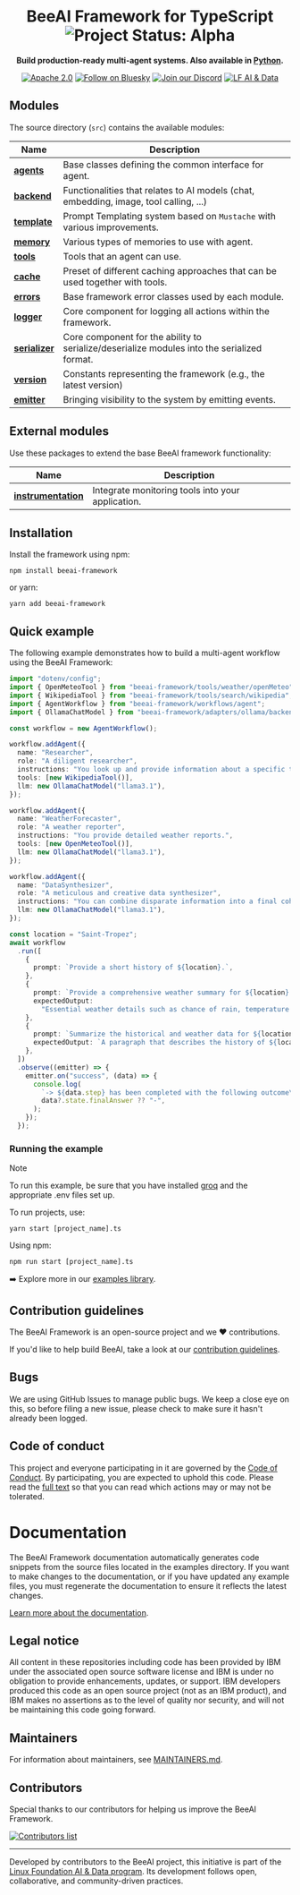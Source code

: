 <div align="center">

<h1>BeeAI Framework for TypeScript <img align="center" alt="Project Status: Alpha" src="https://img.shields.io/badge/Status-Beta-blue?style=plastic"></h1>

**Build production-ready multi-agent systems. Also available in <a href="https://github.com/i-am-bee/beeai-framework/tree/main/python">Python</a>.**

[![Apache 2.0](https://img.shields.io/badge/Apache%202.0-License-EA7826?style=plastic&logo=apache&logoColor=white)](https://github.com/i-am-bee/beeai-framework?tab=Apache-2.0-1-ov-file#readme)
[![Follow on Bluesky](https://img.shields.io/badge/Follow%20on%20Bluesky-0285FF?style=plastic&logo=bluesky&logoColor=white)](https://bsky.app/profile/beeaiagents.bsky.social)
[![Join our Discord](https://img.shields.io/badge/Join%20our%20Discord-7289DA?style=plastic&logo=discord&logoColor=white)](https://discord.com/invite/NradeA6ZNF)
[![LF AI & Data](https://img.shields.io/badge/LF%20AI%20%26%20Data-0072C6?style=plastic&logo=linuxfoundation&logoColor=white)](https://lfaidata.foundation/projects/)

</div>

## Modules

The source directory (`src`) contains the available modules:

| Name                                                | Description                                                                                 |
| --------------------------------------------------- | ------------------------------------------------------------------------------------------- |
| [**agents**](/typescript/docs/agents.md)            | Base classes defining the common interface for agent.                                       |
| [**backend**](/typescript/docs/backend.md)          | Functionalities that relates to AI models (chat, embedding, image, tool calling, ...)       |
| [**template**](/typescript/docs/templates.md)       | Prompt Templating system based on `Mustache` with various improvements.                     |
| [**memory**](/typescript/docs/memory.md)            | Various types of memories to use with agent.                                                |
| [**tools**](/typescript/docs/tools.md)              | Tools that an agent can use.                                                                |
| [**cache**](/typescript/docs/cache.md)              | Preset of different caching approaches that can be used together with tools.                |
| [**errors**](/typescript/docs/errors.md)            | Base framework error classes used by each module.                                           |
| [**logger**](/typescript/docs/logger.md)            | Core component for logging all actions within the framework.                                |
| [**serializer**](/typescript/docs/serialization.md) | Core component for the ability to serialize/deserialize modules into the serialized format. |
| [**version**](/typescript/docs/version.md)          | Constants representing the framework (e.g., the latest version)                             |
| [**emitter**](/typescript/docs/emitter.md)          | Bringing visibility to the system by emitting events.                                       |

## External modules

Use these packages to extend the base BeeAI framework functionality:

| Name                                                                                                                       | Description                                       |
| -------------------------------------------------------------------------------------------------------------------------- | ------------------------------------------------- |
| [**instrumentation**](https://github.com/Arize-ai/openinference/tree/main/js/packages/openinference-instrumentation-beeai) | Integrate monitoring tools into your application. |

## Installation

Install the framework using npm:

```shell
npm install beeai-framework
```

or yarn:

```shell
yarn add beeai-framework
```

## Quick example

The following example demonstrates how to build a multi-agent workflow using the BeeAI Framework:

```ts
import "dotenv/config";
import { OpenMeteoTool } from "beeai-framework/tools/weather/openMeteo";
import { WikipediaTool } from "beeai-framework/tools/search/wikipedia";
import { AgentWorkflow } from "beeai-framework/workflows/agent";
import { OllamaChatModel } from "beeai-framework/adapters/ollama/backend/chat";

const workflow = new AgentWorkflow();

workflow.addAgent({
  name: "Researcher",
  role: "A diligent researcher",
  instructions: "You look up and provide information about a specific topic.",
  tools: [new WikipediaTool()],
  llm: new OllamaChatModel("llama3.1"),
});

workflow.addAgent({
  name: "WeatherForecaster",
  role: "A weather reporter",
  instructions: "You provide detailed weather reports.",
  tools: [new OpenMeteoTool()],
  llm: new OllamaChatModel("llama3.1"),
});

workflow.addAgent({
  name: "DataSynthesizer",
  role: "A meticulous and creative data synthesizer",
  instructions: "You can combine disparate information into a final coherent summary.",
  llm: new OllamaChatModel("llama3.1"),
});

const location = "Saint-Tropez";
await workflow
  .run([
    {
      prompt: `Provide a short history of ${location}.`,
    },
    {
      prompt: `Provide a comprehensive weather summary for ${location} today.`,
      expectedOutput:
        "Essential weather details such as chance of rain, temperature and wind. Only report information that is available.",
    },
    {
      prompt: `Summarize the historical and weather data for ${location}.`,
      expectedOutput: `A paragraph that describes the history of ${location}, followed by the current weather conditions.`,
    },
  ])
  .observe((emitter) => {
    emitter.on("success", (data) => {
      console.log(
        `-> ${data.step} has been completed with the following outcome\n`,
        data?.state.finalAnswer ?? "-",
      );
    });
  });
```

### Running the example

> [!Note]
>
> To run this example, be sure that you have installed [groq](/typescript/docs/backend.md) and the appropriate .env files set up.

To run projects, use:

```shell
yarn start [project_name].ts
```

Using npm:

```shell
npm run start [project_name].ts
```

➡️ Explore more in our [examples library](/typescript/examples).

## Contribution guidelines

The BeeAI Framework is an open-source project and we ❤️ contributions.<br>

If you'd like to help build BeeAI, take a look at our [contribution guidelines](/typescript/CONTRIBUTING.md).

## Bugs

We are using GitHub Issues to manage public bugs. We keep a close eye on this, so before filing a new issue, please check to make sure it hasn't already been logged.

## Code of conduct

This project and everyone participating in it are governed by the [Code of Conduct](/CODE_OF_CONDUCT.md). By participating, you are expected to uphold this code. Please read the [full text](/CODE_OF_CONDUCT.md) so that you can read which actions may or may not be tolerated.

# Documentation

The BeeAI Framework documentation automatically generates code snippets from the source files located in the examples directory.
If you want to make changes to the documentation, or if you have updated any example files, you must regenerate the documentation to ensure it reflects the latest changes.

[Learn more about the documentation](/docs/README.md).

## Legal notice

All content in these repositories including code has been provided by IBM under the associated open source software license and IBM is under no obligation to provide enhancements, updates, or support. IBM developers produced this code as an open source project (not as an IBM product), and IBM makes no assertions as to the level of quality nor security, and will not be maintaining this code going forward.

## Maintainers

For information about maintainers, see [MAINTAINERS.md](https://github.com/i-am-bee/beeai-framework/blob/main/MAINTAINERS.md).

## Contributors

Special thanks to our contributors for helping us improve the BeeAI Framework.

<a href="https://github.com/i-am-bee/beeai-framework/graphs/contributors">
  <img alt="Contributors list" src="https://contrib.rocks/image?repo=i-am-bee/beeai-framework" />
</a>

---

Developed by contributors to the BeeAI project, this initiative is part of the [Linux Foundation AI & Data program](https://lfaidata.foundation/projects/). Its development follows open, collaborative, and community-driven practices.
